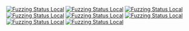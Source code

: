 [![Fuzzing Status Local](https://workerTmp.github.io/liossa_2/rowpowerdns/fuzz_target_zoneparsertng.svg)](https://github.com/)
[![Fuzzing Status Local](https://workerTmp.github.io/liossa_2/rowpowerdns/fuzz_target_moadnsparser.svg)](https://github.com/)
[![Fuzzing Status Local](https://workerTmp.github.io/liossa_2/rowpowerdns/fuzz_target_proxyprotocol.svg)](https://github.com/)
[![Fuzzing Status Local](https://workerTmp.github.io/liossa_2/rowpowerdns/fuzz_target_packetcache.svg)](https://github.com/)
[![Fuzzing Status Local](https://workerTmp.github.io/liossa_2/rowpowerdns/llvm-symbolizer.svg)](https://github.com/)
[![Fuzzing Status Local](https://workerTmp.github.io/liossa_2/rowpowerdns/notFind.svg)](https://github.com/)
[![Fuzzing Status Local](https://workerTmp.github.io/liossa_2/rowpowerdns/fuzz_target_dnslabeltext_parseRFC1035CharString.svg)](https://github.com/)
[![Fuzzing Status Local](https://workerTmp.github.io/liossa_2/rowpowerdns/fuzz_target_dnsdistcache.svg)](https://github.com/)
